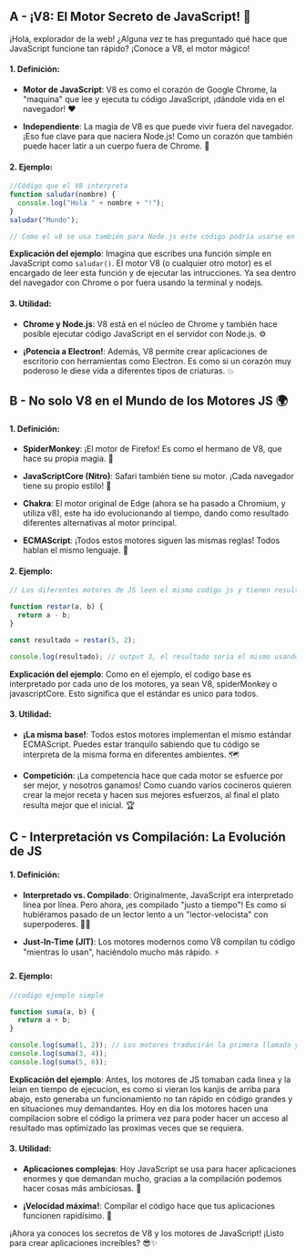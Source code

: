 ## A - ¡V8: El Motor Secreto de JavaScript! 🚀

¡Hola, explorador de la web! ¿Alguna vez te has preguntado qué hace que JavaScript funcione tan rápido? ¡Conoce a V8, el motor mágico!

#### 1. **Definición:**

- **Motor de JavaScript**: V8 es como el corazón de Google Chrome, la "maquina" que lee y ejecuta tu código JavaScript, ¡dándole vida en el navegador! ❤️

- **Independiente**: La magia de V8 es que puede vivir fuera del navegador. ¡Eso fue clave para que naciera Node.js! Como un corazón que también puede hacer latir a un cuerpo fuera de Chrome. 🧠

#### 2. **Ejemplo:**

```javascript
//Código que el V8 interpreta
function saludar(nombre) {
  console.log("Hola " + nombre + "!");
}
saludar("Mundo");

// Como el v8 se usa también para Node.js este código podría usarse en consola
```

**Explicación del ejemplo**: Imagina que escribes una función simple en JavaScript como `saludar()`. El motor V8 (o cualquier otro motor) es el encargado de leer esta función y de ejecutar las intrucciones. Ya sea dentro del navegador con Chrome o por fuera usando la terminal y nodejs.

#### 3. **Utilidad:**

- **Chrome y Node.js**: V8 está en el núcleo de Chrome y también hace posible ejecutar código JavaScript en el servidor con Node.js. ⚙️

- **¡Potencia a Electron!**: Además, V8 permite crear aplicaciones de escritorio con herramientas como Electron. Es como si un corazón muy poderoso le diese vida a diferentes tipos de criaturas. 💥

## B - No solo V8 en el Mundo de los Motores JS 🌍

#### 1. **Definición:**

- **SpiderMonkey**: ¡El motor de Firefox! Es como el hermano de V8, que hace su propia magia. 🦊

- **JavaScriptCore (Nitro)**: Safari también tiene su motor. ¡Cada navegador tiene su propio estilo! 🍎

- **Chakra**: El motor original de Edge (ahora se ha pasado a Chromium, y utiliza v8), este ha ido evolucionando al tiempo, dando como resultado diferentes alternativas al motor principal.

- **ECMAScript**: ¡Todos estos motores siguen las mismas reglas! Todos hablan el mismo lenguaje. 📜

#### 2. **Ejemplo:**

```javascript
// Los diferentes motores de JS leen el mismo codigo js y tienen resultados equivalentes

function restar(a, b) {
  return a - b;
}

const resultado = restar(5, 2);

console.log(resultado); // output 3, el resultado sería el mismo usando cualquiera de estos motores
```

**Explicación del ejemplo**: Como en el ejemplo, el codigo base es interpretado por cada uno de los motores, ya sean V8, spiderMonkey o javascriptCore. Esto significa que el estándar es unico para todos.

#### 3. **Utilidad:**

- **¡La misma base!**: Todos estos motores implementan el mismo estándar ECMAScript. Puedes estar tranquilo sabiendo que tu código se interpreta de la misma forma en diferentes ambientes. 🗺️

- **Competición**: ¡La competencia hace que cada motor se esfuerce por ser mejor, y nosotros ganamos! Como cuando varios cocineros quieren crear la mejor receta y hacen sus mejores esfuerzos, al final el plato resulta mejor que el inicial. 🏆

## C - Interpretación vs Compilación: La Evolución de JS

#### 1. **Definición:**

- **Interpretado vs. Compilado**: Originalmente, JavaScript era interpretado línea por línea. Pero ahora, ¡es compilado "justo a tiempo"! Es como si hubiéramos pasado de un lector lento a un "lector-velocista" con superpoderes. 🏃‍♂️

- **Just-In-Time (JIT)**: Los motores modernos como V8 compilan tu código "mientras lo usan", haciéndolo mucho más rápido. ⚡️

#### 2. **Ejemplo:**

```javascript
//codigo ejemplo simple

function suma(a, b) {
  return a + b;
}

console.log(suma(1, 2)); // Los motores traducirán la primera llamada y las siguientes para un funcionamiento mas optimizado
console.log(suma(3, 4));
console.log(suma(5, 6));
```

**Explicación del ejemplo**: Antes, los motores de JS tomaban cada linea y la leian en tiempo de ejecucion, es como si vieran los kanjis de arriba para abajo, esto generaba un funcionamiento no tan rápido en código grandes y en situaciones muy demandantes. Hoy en dia los motores hacen una compilacion sobre el código la primera vez para poder hacer un acceso al resultado mas optimizado las proximas veces que se requiera.

#### 3. **Utilidad:**

- **Aplicaciones complejas**: Hoy JavaScript se usa para hacer aplicaciones enormes y que demandan mucho, gracias a la compilación podemos hacer cosas más ambiciosas. 🚀

- **¡Velocidad máxima!**: Compilar el código hace que tus aplicaciones funcionen rapidísimo. 💨

¡Ahora ya conoces los secretos de V8 y los motores de JavaScript! ¡Listo para crear aplicaciones increíbles? 😎✨
